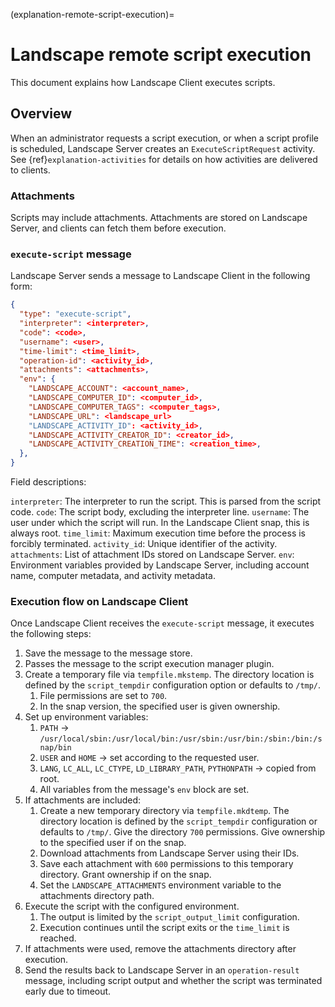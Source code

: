 (explanation-remote-script-execution)=

# Landscape remote script execution

This document explains how Landscape Client executes scripts.

## Overview

When an administrator requests a script execution, or when a script profile is scheduled, Landscape Server creates an `ExecuteScriptRequest` activity. See {ref}`explanation-activities` for details on how activities are delivered to clients.

### Attachments

Scripts may include attachments. Attachments are stored on Landscape Server, and clients can fetch them before execution.

### `execute-script` message

Landscape Server sends a message to Landscape Client in the following form:

```json
{
  "type": "execute-script",
  "interpreter": <interpreter>,
  "code": <code>,
  "username": <user>,
  "time-limit": <time_limit>,
  "operation-id": <activity_id>,
  "attachments": <attachments>,
  "env": {
    "LANDSCAPE_ACCOUNT": <account_name>, 
    "LANDSCAPE_COMPUTER_ID": <computer_id>,
    "LANDSCAPE_COMPUTER_TAGS": <computer_tags>,
    "LANDSCAPE_URL": <landscape_url>
    "LANDSCAPE_ACTIVITY_ID": <activity_id>,
    "LANDSCAPE_ACTIVITY_CREATOR_ID": <creator_id>,
    "LANDSCAPE_ACTIVITY_CREATION_TIME": <creation_time>,
  },
}
```

Field descriptions:

`interpreter`: The interpreter to run the script. This is parsed from the script code.
`code`: The script body, excluding the interpreter line.
`username`: The user under which the script will run. In the Landscape Client snap, this is always root.
`time_limit`: Maximum execution time before the process is forcibly terminated.
`activity_id`: Unique identifier of the activity.
`attachments`: List of attachment IDs stored on Landscape Server.
`env`: Environment variables provided by Landscape Server, including account name, computer metadata, and activity metadata.

### Execution flow on Landscape Client

Once Landscape Client receives the `execute-script` message, it executes the following steps:

1. Save the message to the message store.
1. Passes the message to the script execution manager plugin.
1. Create a temporary file via `tempfile.mkstemp`. The directory location is defined by the `script_tempdir` configuration option or defaults to `/tmp/`.
    1. File permissions are set to `700`.
    1. In the snap version, the specified user is given ownership.
1. Set up environment variables:
    1. `PATH` -> `/usr/local/sbin:/usr/local/bin:/usr/sbin:/usr/bin:/sbin:/bin:/snap/bin`
    1. `USER` and `HOME` -> set according to the requested user.
    1. `LANG`, `LC_ALL`, `LC_CTYPE`, `LD_LIBRARY_PATH`, `PYTHONPATH` -> copied from root.
    1. All variables from the message's `env` block are set.
1. If attachments are included:
    1. Create a new temporary directory via `tempfile.mkdtemp`. The directory location is defined by the `script_tempdir` configuration or defaults to `/tmp/`. Give the directory `700` permissions. Give ownership to the specified user if on the snap.
    1. Download attachments from Landscape Server using their IDs.
    1. Save each attachment with `600` permissions to this temporary directory. Grant ownership if on the snap.
    1. Set the `LANDSCAPE_ATTACHMENTS` environment variable to the attachments directory path.
1. Execute the script with the configured environment.
    1. The output is limited by the `script_output_limit` configuration.
    1. Execution continues until the script exits or the `time_limit` is reached.
1. If attachments were used, remove the attachments directory after execution.
1. Send the results back to Landscape Server in an `operation-result` message, including script output and whether the script was terminated early due to timeout.

